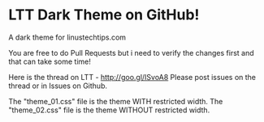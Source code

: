 LTT Dark Theme on GitHub!
==============
A dark theme for linustechtips.com

You are free to do Pull Requests but i need to verify the changes first and that can take some time!

Here is the thread on LTT - http://goo.gl/ISvoA8
Please post issues on the thread or in Issues on Github.

The "theme_01.css" file is the theme WITH restricted width.
The "theme_02.css" file is the theme WITHOUT restricted width.


